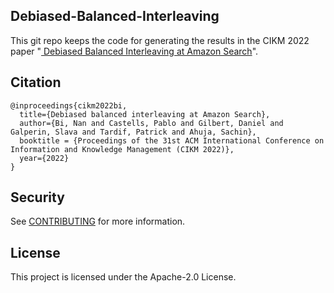 ## Debiased-Balanced-Interleaving

This git repo keeps the code for generating the results in the CIKM 2022 paper "<a href=https://www.amazon.science/publications/debiased-balanced-interleaving-at-amazon-search> Debiased Balanced Interleaving at Amazon Search</a>".

## Citation

```
@inproceedings{cikm2022bi,
  title={Debiased balanced interleaving at Amazon Search},
  author={Bi, Nan and Castells, Pablo and Gilbert, Daniel and Galperin, Slava and Tardif, Patrick and Ahuja, Sachin},
  booktitle = {Proceedings of the 31st ACM International Conference on Information and Knowledge Management (CIKM 2022)},
  year={2022}
}
```

## Security

See [CONTRIBUTING](CONTRIBUTING.md#security-issue-notifications) for more information.

## License

This project is licensed under the Apache-2.0 License.

